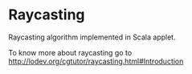 Raycasting
==========

Raycasting algorithm implemented in Scala applet.

To know more about raycasting go to http://lodev.org/cgtutor/raycasting.html#Introduction
